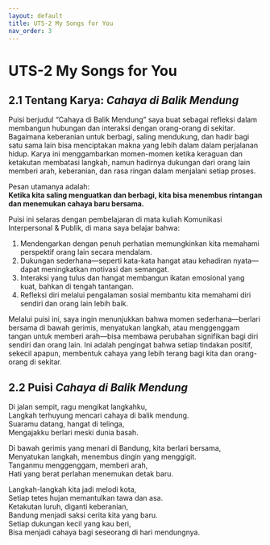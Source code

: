```yaml
---
layout: default
title: UTS-2 My Songs for You
nav_order: 3
---
```


# UTS-2 My Songs for You

## 2.1 Tentang Karya: _Cahaya di Balik Mendung_
Puisi berjudul “Cahaya di Balik Mendung” saya buat sebagai refleksi dalam membangun hubungan dan interaksi dengan orang-orang di sekitar. Bagaimana keberanian untuk berbagi, saling mendukung, dan hadir bagi satu sama lain bisa menciptakan makna yang lebih dalam dalam perjalanan hidup. Karya ini menggambarkan momen-momen ketika keraguan dan ketakutan membatasi langkah, namun hadirnya dukungan dari orang lain memberi arah, keberanian, dan rasa ringan dalam menjalani setiap proses. 


Pesan utamanya adalah:<br>
__Ketika kita saling menguatkan dan berbagi, kita bisa menembus rintangan dan menemukan cahaya baru bersama.__


Puisi ini selaras dengan pembelajaran di mata kuliah Komunikasi Interpersonal & Publik, di mana saya belajar bahwa:
1. Mendengarkan dengan penuh perhatian memungkinkan kita memahami perspektif orang lain secara mendalam.<br>
2. Dukungan sederhana—seperti kata-kata hangat atau kehadiran nyata—dapat meningkatkan motivasi dan semangat.<br>
3. Interaksi yang tulus dan hangat membangun ikatan emosional yang kuat, bahkan di tengah tantangan.<br>
4. Refleksi diri melalui pengalaman sosial membantu kita memahami diri sendiri dan orang lain lebih baik.


Melalui puisi ini, saya ingin menunjukkan bahwa momen sederhana—berlari bersama di bawah gerimis, menyatukan langkah, atau menggenggam tangan untuk memberi arah—bisa membawa perubahan signifikan bagi diri sendiri dan orang lain. Ini adalah pengingat bahwa setiap tindakan positif, sekecil apapun, membentuk cahaya yang lebih terang bagi kita dan orang-orang di sekitar.


## 2.2 Puisi _Cahaya di Balik Mendung_

Di jalan sempit, ragu mengikat langkahku,<br>
Langkah terhuyung mencari cahaya di balik mendung.<br>
Suaramu datang, hangat di telinga,<br>
Mengajakku berlari meski dunia basah.


Di bawah gerimis yang menari di Bandung, kita berlari bersama,<br>
Menyatukan langkah, menembus dingin yang menggigit.<br>
Tanganmu menggenggam, memberi arah,<br>
Hati yang berat perlahan menemukan detak baru.


Langkah-langkah kita jadi melodi kota,<br>
Setiap tetes hujan memantulkan tawa dan asa.<br>
Ketakutan luruh, diganti keberanian,<br>
Bandung menjadi saksi cerita kita yang baru.<br>
Setiap dukungan kecil yang kau beri,<br>
Bisa menjadi cahaya bagi seseorang di hari mendungnya.





